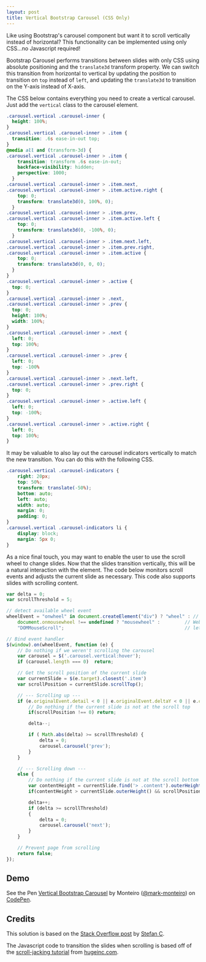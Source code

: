 ```yaml
---
layout: post
title: Vertical Bootstrap Carousel (CSS Only)
---
```


Like using Bootstrap's carousel component but want it to scroll vertically
instead of horizontal? This functionality can be implemented using only CSS...no
Javascript required!

Bootstrap Carousel performs transitions between slides with only CSS using
absolute positioning and the `translate3d` transform property. We can switch
this transition from horizontal to vertical by updating the position to
transition on `top` instead of `left`, and updating the `translate3d` to
transition on the Y-axis instead of X-axis.

The CSS below contains everything you need to create a vertical carousel. Just
add the `vertical` class to the carousel element.

``` css
.carousel.vertical .carousel-inner {
  height: 100%;
}
.carousel.vertical .carousel-inner > .item {
  transition: .6s ease-in-out top;
}
@media all and (transform-3d) {
.carousel.vertical .carousel-inner > .item {
    transition: transform .6s ease-in-out;
    backface-visibility: hidden;
    perspective: 1000;
  }
.carousel.vertical .carousel-inner > .item.next,
.carousel.vertical .carousel-inner > .item.active.right {
    top: 0;
    transform: translate3d(0, 100%, 0);
  }
.carousel.vertical .carousel-inner > .item.prev,
.carousel.vertical .carousel-inner > .item.active.left {
    top: 0;
    transform: translate3d(0, -100%, 0);
  }
.carousel.vertical .carousel-inner > .item.next.left,
.carousel.vertical .carousel-inner > .item.prev.right,
.carousel.vertical .carousel-inner > .item.active {
    top: 0;
    transform: translate3d(0, 0, 0);
  }
}
.carousel.vertical .carousel-inner > .active {
  top: 0;
}
.carousel.vertical .carousel-inner > .next,
.carousel.vertical .carousel-inner > .prev {
  top: 0;
  height: 100%;
  width: 100%;
}
.carousel.vertical .carousel-inner > .next {
  left: 0;
  top: 100%;
}
.carousel.vertical .carousel-inner > .prev {
  left: 0;
  top: -100%
}
.carousel.vertical .carousel-inner > .next.left,
.carousel.vertical .carousel-inner > .prev.right {
  top: 0;
}
.carousel.vertical .carousel-inner > .active.left {
  left: 0;
  top: -100%;
}
.carousel.vertical .carousel-inner > .active.right {
  left: 0;
  top: 100%;
}
```

It may be valuable to also lay out the carousel indicators vertically to match
the new transition. You can do this with the following CSS.

``` css
.carousel.vertical .carousel-indicators {
    right: 20px;
    top: 50%;
    transform: translate(-50%);
    bottom: auto;
    left: auto;
    width: auto;
    margin: 0;
    padding: 0;
}
.carousel.vertical .carousel-indicators li {
    display: block;
    margin: 5px 0;
}
```

As a nice final touch, you may want to enable the user to use the scroll wheel
to change slides. Now that the slides transition vertically, this will be a
natural interaction with the element. The code below monitors scroll events and
adjusts the current slide as necessary. This code also supports slides with
scrolling content.

``` javascript
var delta = 0;
var scrollThreshold = 5;

// detect available wheel event
wheelEvent = "onwheel" in document.createElement("div") ? "wheel" : // Modern browsers support "wheel"
    document.onmousewheel !== undefined ? "mousewheel" :         // Webkit and IE support at least "mousewheel"
    "DOMMouseScroll";                                            // let's assume that remaining browsers are older Firefox

// Bind event handler
$(window).on(wheelEvent, function (e) {
    // Do nothing if we weren't scrolling the carousel
    var carousel = $('.carousel.vertical:hover');
    if (carousel.length === 0)  return;

    // Get the scroll position of the current slide
    var currentSlide = $(e.target).closest('.item')
    var scrollPosition = currentSlide.scrollTop();

    // --- Scrolling up ---
    if (e.originalEvent.detail < 0 || e.originalEvent.deltaY < 0 || e.originalEvent.wheelDelta > 0) {
        // Do nothing if the current slide is not at the scroll top
        if(scrollPosition !== 0) return;

        delta--;

        if ( Math.abs(delta) >= scrollThreshold) {
            delta = 0;
            carousel.carousel('prev');
        }
    }

    // --- Scrolling down ---
    else {
        // Do nothing if the current slide is not at the scroll bottom
        var contentHeight = currentSlide.find('> .content').outerHeight();
        if(contentHeight > currentSlide.outerHeight() && scrollPosition + currentSlide.outerHeight() !== contentHeight) return;

        delta++;
        if (delta >= scrollThreshold)
        {
            delta = 0;
            carousel.carousel('next');
        }
    }

    // Prevent page from scrolling
    return false;
});
```

## Demo

<p data-height="688" data-theme-id="0" data-slug-hash="WxVOYE" data-default-tab="result" data-user="mark-monteiro" data-embed-version="2" class="codepen">See the Pen <a href="https://codepen.io/mark-monteiro/pen/WxVOYE/">Vertical Bootstrap Carousel</a> by Monteiro (<a href="https://codepen.io/mark-monteiro">@mark-monteiro</a>) on <a href="https://codepen.io">CodePen</a>.</p>
<script async src="//assets.codepen.io/assets/embed/ei.js"></script>

## Credits

This solution is based on the
[Stack Overflow post](http://stackoverflow.com/a/30330303/1988326) by
[Stefan C](https://stackoverflow.com/users/4672658/stefan-c).

The Javascript code to transition the slides when scrolling is based off of the
[scroll-jacking tutorial](https://web.archive.org/web/20140221105017/http://www.hugeinc.com/ideas/perspective/scroll-jacking-on-hugeinc)
from [hugeinc.com](http://www.hugeinc.com).
